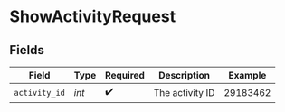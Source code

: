 # ShowActivityRequest


## Fields

| Field              | Type               | Required           | Description        | Example            |
| ------------------ | ------------------ | ------------------ | ------------------ | ------------------ |
| `activity_id`      | *int*              | :heavy_check_mark: | The activity ID    | 29183462           |